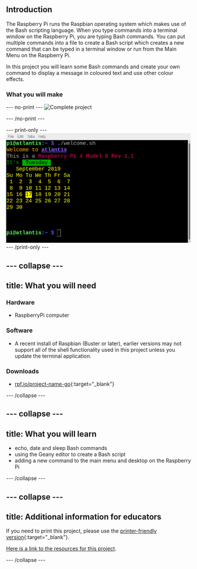 ## Introduction

The Raspberry Pi runs the Raspbian operating system which makes use of the Bash scripting language. When you type commands into a terminal window on the Raspberry Pi, you are typing Bash commands. You can put multiple commands into a file to create a Bash script which creates a new command that can be typed in a terminal window or run from the Main Menu on the Raspberry Pi. 

In this project you will learn some Bash commands and create your own command to display a message in coloured text and use other colour effects. 


### What you will make

--- no-print ---
![Complete project](images/command-showcase.gif")

--- /no-print ---

--- print-only ---
![Complete project](images/showcase_static.png)
--- /print-only ---

--- collapse ---
---
title: What you will need
---
### Hardware

+ RaspberryPi computer

### Software

+ A recent install of Raspbian (Buster or later), earlier versions may not support all of the shell functionality used in this project unless you update the terminal application.

### Downloads

+ [rpf.io/project-name-go](http://rpf.io/project-name-go){:target="_blank"}

--- /collapse ---

--- collapse ---
---
title: What you will learn
---

+ echo, date and sleep Bash commands
+ using the Geany editor to create a Bash script
+ adding a new command to the main menu and desktop on the Raspberry Pi

--- /collapse ---

--- collapse ---
---
title: Additional information for educators
---

If you need to print this project, please use the [printer-friendly version](https://projects.raspberrypi.org/en/projects/project-name/print){:target="_blank"}.

[Here is a link to the resources for this project](http://rpf.io/project-name-go).

--- /collapse ---

